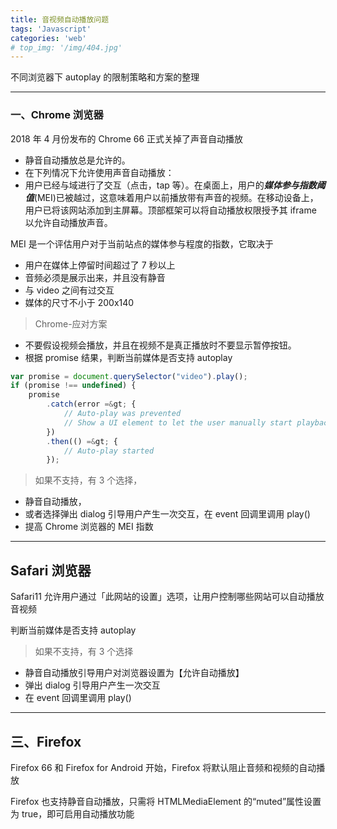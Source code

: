 ```yaml
---
title: 音视频自动播放问题
tags: 'Javascript'
categories: 'web'
# top_img: '/img/404.jpg'
---
```

不同浏览器下 autoplay 的限制策略和方案的整理

___
### 一、Chrome 浏览器

2018 年 4 月份发布的 Chrome 66 正式关掉了声音自动播放

* 静音自动播放总是允许的。
* 在下列情况下允许使用声音自动播放：
* 用户已经与域进行了交互（点击，tap 等）。在桌面上，用户的***媒体参与指数阈值***(MEI)已被越过，这意味着用户以前播放带有声音的视频。在移动设备上，用户已将该网站添加到主屏幕。顶部框架可以将自动播放权限授予其 iframe 以允许自动播放声音。


MEI 是一个评估用户对于当前站点的媒体参与程度的指数，它取决于
-   用户在媒体上停留时间超过了 7 秒以上
-   音频必须是展示出来，并且没有静音
-   与 video 之间有过交互
-   媒体的尺寸不小于 200x140

> Chrome-应对方案

- 不要假设视频会播放，并且在视频不是真正播放时不要显示暂停按钮。
- 根据 promise 结果，判断当前媒体是否支持 autoplay

``` javascript
var promise = document.querySelector("video").play();
if (promise !== undefined) {
    promise
        .catch(error =&gt; {
            // Auto-play was prevented
            // Show a UI element to let the user manually start playback
        })
        .then(() =&gt; {
            // Auto-play started
        });
```

> 如果不支持，有 3 个选择，
 - 静音自动播放，
 - 或者选择弹出 dialog 引导用户产生一次交互，在 event 回调里调用 play()
 - 提高 Chrome 浏览器的 MEI 指数

___
## Safari 浏览器

Safari11 允许用户通过「此网站的设置」选项，让用户控制哪些网站可以自动播放音视频

 判断当前媒体是否支持 autoplay
>如果不支持，有 3 个选择
- 静音自动播放引导用户对浏览器设置为【允许自动播放】
- 弹出 dialog 引导用户产生一次交互
- 在 event 回调里调用 play()
___
## 三、Firefox

 Firefox 66 和 Firefox for Android 开始，Firefox 将默认阻止音频和视频的自动播放

Firefox 也支持静音自动播放，只需将 HTMLMediaElement 的“muted”属性设置为 true，即可启用自动播放功能










